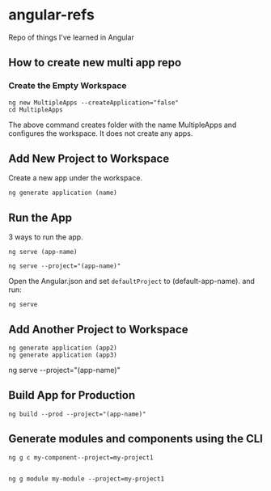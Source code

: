 # angular-refs

Repo of things I've learned in Angular

## How to create new multi app repo

### Create the Empty Workspace

```terminal
ng new MultipleApps --createApplication="false"
cd MultipleApps
```

The above command creates folder with the name MultipleApps and configures the workspace. It does not create any apps.

## Add New Project to Workspace

Create a new app under the workspace.

```terminal
ng generate application (name)
```

## Run the App

3 ways to run the app.

```terminal
ng serve (app-name)
```

```terminal
ng serve --project="(app-name)"
```

Open the Angular.json and set `defaultProject` to (default-app-name). and run:

```terminal
ng serve
```

## Add Another Project to Workspace

```terminal
ng generate application (app2)
ng generate application (app3)
```

ng serve --project="(app-name)"

## Build App for Production

```terminal
ng build --prod --project="(app-name)"
```

## Generate modules and components using the CLI

```terminal
ng g c my-component--project=my-project1


```

```terminal
ng g module my-module --project=my-project1

```
